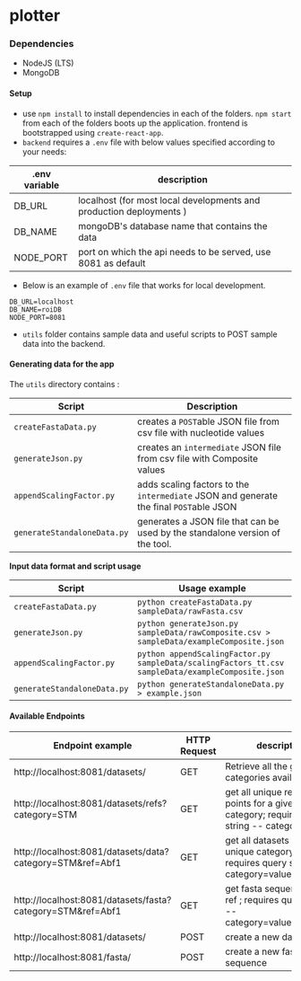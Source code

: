 # plotter

### Dependencies

- NodeJS (LTS)
- MongoDB

#### Setup

- use `npm install` to install dependencies in each of the folders. `npm start` from each of the folders boots up the application. frontend is bootstrapped using `create-react-app`.
- `backend` requires a `.env` file with below values specified according to your needs:

| .env variable | description                                                         |
| ------------- | ------------------------------------------------------------------- |
| DB_URL        | localhost (for most local developments and production deployments ) |
| DB_NAME       | mongoDB's database name that contains the data                      |
| NODE_PORT     | port on which the api needs to be served, use 8081 as default       |

- Below is an example of `.env` file that works for local development.

```
DB_URL=localhost
DB_NAME=roiDB
NODE_PORT=8081
```

- `utils` folder contains sample data and useful scripts to POST sample data into the backend.

#### Generating data for the app

The `utils` directory contains :

| Script                      | Description                                                                            |
| --------------------------- | -------------------------------------------------------------------------------------- |
| `createFastaData.py`        | creates a `POST`able JSON file from csv file with nucleotide values                    |
| `generateJson.py`           | creates an `intermediate` JSON file from csv file with Composite values                |
| `appendScalingFactor.py`    | adds scaling factors to the `intermediate` JSON and generate the final `POST`able JSON |
| `generateStandaloneData.py` | generates a JSON file that can be used by the standalone version of the tool.          |

**Input data format and script usage**

| Script                      | Usage example                                                                                     |
| --------------------------- | ------------------------------------------------------------------------------------------------- |
| `createFastaData.py`        | `python createFastaData.py sampleData/rawFasta.csv`                                               |
| `generateJson.py`           | `python generateJson.py sampleData/rawComposite.csv > sampleData/exampleComposite.json`           |
| `appendScalingFactor.py`    | `python appendScalingFactor.py sampleData/scalingFactors_tt.csv sampleData/exampleComposite.json` |
| `generateStandaloneData.py` | `python generateStandaloneData.py > example.json`                                                 |

#### Available Endpoints

| Endpoint example                                           | HTTP Request | description                                                                                       |
| ---------------------------------------------------------- | ------------ | ------------------------------------------------------------------------------------------------- |
| http://localhost:8081/datasets/                            | GET          | Retrieve all the gene categories available.                                                       |
| http://localhost:8081/datasets/refs?category=STM           | GET          | get all unique reference points for a given category; requires query string -- category=value     |
| http://localhost:8081/datasets/data?category=STM&ref=Abf1  | GET          | get all datasets for a unique category + ref ; requires query strings -- category=value&ref=value |
| http://localhost:8081/datasets/fasta?category=STM&ref=Abf1 | GET          | get fasta sequence for a ref ; requires query strings -- category=value&ref=value                 |
| http://localhost:8081/datasets/                            | POST         | create a new dataset                                                                              |
| http://localhost:8081/fasta/                               | POST         | create a new fasta sequence                                                                       |
